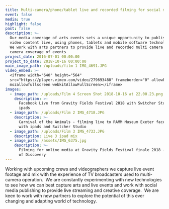 ```yaml
---
title: Multi-camera/phone/tablet live and recorded filming for social media
event: false
media: true
highlight: false
past: false
description: >-
  Our media coverage of arts events sets a unique opportunity to publish our own
  video content live, using phones, tablets and mobile software technologies. 
  We work with arts partners to provide live and recorded multi camera or single
  camera coverage of events
project_date: 2016-07-01 00:00:00
project_to_date: 2018-10-16 00:00:00
main_image_path: /uploads/film 1 IMG_4691.JPG
video_embed: >-
  <iframe width="640" height="564"
  src="https://player.vimeo.com/video/279693480" frameborder="0" allowFullScreen
  mozallowfullscreen webkitAllowFullScreen></iframe>
images:
  - image_path: /uploads/Film 4 Screen Shot 2018-10-16 at 22.00.23.png
    description: >-
      Facebook Live from Gravity Fields Festival 2018 with Switcher Studio and
      ipads
  - image_path: /uploads/Film 2 IMG_4718.JPG
    description: >-
      Carnival of the Animals - filming live to RAMM Museum Exeter facebook page
      with ipads and Switcher Studio
  - image_path: /uploads/Film 3 IMG_4733.JPG
    description: Live 3 ipad mix
  - image_path: /assets/IMG_6375.jpg
    description: >-
      Filming for online media at Gravity Fields Festival finale 2018 - Voyages
      of Discovery
---
```


Working with upcoming crews and videographers we capture live event footage and mix with the experience of TV broadcasters used to multi-camera operation.&nbsp; We are constantly experimenting with new technologies to see how we can best capture arts and live events and work with social media publishing to provide live streaming and creative coverage.&nbsp; We are keen to work with new partners to explore the potential of this ever changing and adapting world of technology.